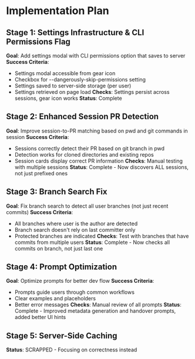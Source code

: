 # Implementation Plan

## Stage 1: Settings Infrastructure & CLI Permissions Flag
**Goal**: Add settings modal with CLI permissions option that saves to server
**Success Criteria**:
- Settings modal accessible from gear icon
- Checkbox for --dangerously-skip-permissions setting
- Settings saved to server-side storage (per user)
- Settings retrieved on page load
**Checks**: Settings persist across sessions, gear icon works
**Status**: Complete

## Stage 2: Enhanced Session PR Detection
**Goal**: Improve session-to-PR matching based on pwd and git commands in session
**Success Criteria**:
- Sessions correctly detect their PR based on git branch in pwd
- Detection works for cloned directories and existing repos
- Session cards display correct PR information
**Checks**: Manual testing with multiple sessions
**Status**: Complete - Now discovers ALL sessions, not just prefixed ones

## Stage 3: Branch Search Fix
**Goal**: Fix branch search to detect all user branches (not just recent commits)
**Success Criteria**:
- All branches where user is the author are detected
- Branch search doesn't rely on last committer only
- Protected branches are indicated
**Checks**: Test with branches that have commits from multiple users
**Status**: Complete - Now checks all commits on branch, not just last one

## Stage 4: Prompt Optimization
**Goal**: Optimize prompts for better dev flow
**Success Criteria**:
- Prompts guide users through common workflows
- Clear examples and placeholders
- Better error messages
**Checks**: Manual review of all prompts
**Status**: Complete - Improved metadata generation and handover prompts, added better UI hints

## Stage 5: Server-Side Caching
**Status**: SCRAPPED - Focusing on correctness instead
